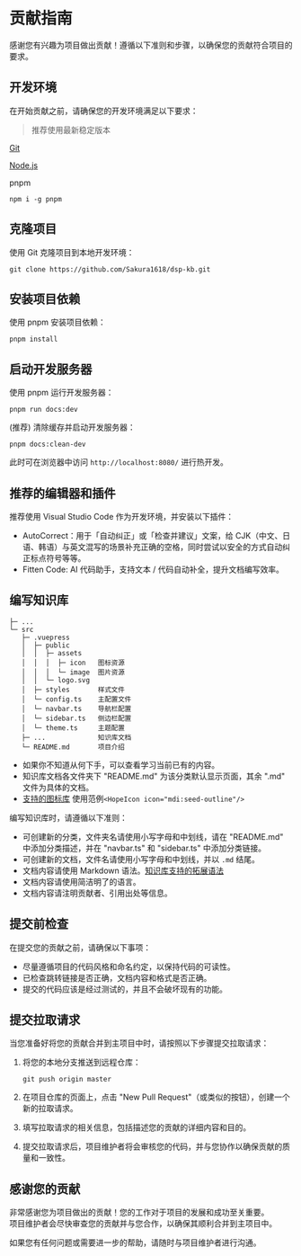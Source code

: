 # 贡献指南
感谢您有兴趣为项目做出贡献！遵循以下准则和步骤，以确保您的贡献符合项目的要求。

## 开发环境
在开始贡献之前，请确保您的开发环境满足以下要求：
> 推荐使用最新稳定版本

[Git](https://git-scm.com/download/win)  

[Node.js](https://nodejs.org/zh-cn/download/prebuilt-installer)  

pnpm
```
npm i -g pnpm
```

## 克隆项目
使用 Git 克隆项目到本地开发环境：
```
git clone https://github.com/Sakura1618/dsp-kb.git
```

## 安装项目依赖
使用 pnpm 安装项目依赖：
```
pnpm install
```

## 启动开发服务器
使用 pnpm 运行开发服务器：
```
pnpm run docs:dev
```

(推荐) 清除缓存并启动开发服务器：
```
pnpm docs:clean-dev
```

此时可在浏览器中访问 `http://localhost:8080/` 进行热开发。

## 推荐的编辑器和插件
推荐使用 Visual Studio Code 作为开发环境，并安装以下插件：

- AutoCorrect：用于「自动纠正」或「检查并建议」文案，给 CJK（中文、日语、韩语）与英文混写的场景补充正确的空格，同时尝试以安全的方式自动纠正标点符号等等。
- Fitten Code: AI 代码助手，支持文本 / 代码自动补全，提升文档编写效率。

## 编写知识库
```
├─ ...
└─ src
   ├─ .vuepress
   │  ├─ public
   │  │  ├─ assets
   │  │  │  ├─ icon   图标资源
   │  │  │  └─ image  图片资源
   │  │  └─ logo.svg
   │  ├─ styles       样式文件
   │  └─ config.ts    主配置文件
   │  └─ navbar.ts    导航栏配置
   │  └─ sidebar.ts   侧边栏配置
   │  └─ theme.ts     主题配置
   ├─ ...             知识库文档
   └─ README.md       项目介绍
```

- 如果你不知道从何下手，可以查看学习当前已有的内容。
- 知识库文档各文件夹下 "README.md" 为该分类默认显示页面，其余 ".md" 文件为具体的文档。
- [支持的图标库](https://icon-sets.iconify.design/) 使用范例`<HopeIcon icon="mdi:seed-outline"/>`

编写知识库时，请遵循以下准则：  
- 可创建新的分类，文件夹名请使用小写字母和中划线，请在 "README.md" 中添加分类描述，并在 "navbar.ts" 和 "sidebar.ts" 中添加分类链接。
- 可创建新的文档，文件名请使用小写字母和中划线，并以 `.md` 结尾。
- 文档内容请使用 Markdown 语法。[知识库支持的拓展语法](https://theme-hope.vuejs.press/zh/guide/markdown/)
- 文档内容请使用简洁明了的语言。
- 文档内容请注明贡献者、引用出处等信息。

## 提交前检查
在提交您的贡献之前，请确保以下事项：

- 尽量遵循项目的代码风格和命名约定，以保持代码的可读性。
- 已检查跳转链接是否正确，文档内容和格式是否正确。
- 提交的代码应该是经过测试的，并且不会破坏现有的功能。

## 提交拉取请求
当您准备好将您的贡献合并到主项目中时，请按照以下步骤提交拉取请求：

1. 将您的本地分支推送到远程仓库：
    ```
    git push origin master
    ```
2. 在项目仓库的页面上，点击 "New Pull Request"（或类似的按钮），创建一个新的拉取请求。

3. 填写拉取请求的相关信息，包括描述您的贡献的详细内容和目的。

4. 提交拉取请求后，项目维护者将会审核您的代码，并与您协作以确保贡献的质量和一致性。

## 感谢您的贡献
非常感谢您为项目做出的贡献！您的工作对于项目的发展和成功至关重要。  
项目维护者会尽快审查您的贡献并与您合作，以确保其顺利合并到主项目中。

如果您有任何问题或需要进一步的帮助，请随时与项目维护者进行沟通。
